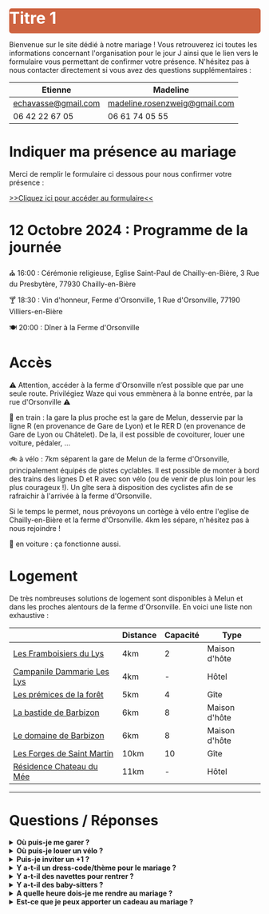 <link href="style.css" rel="stylesheet"></link>

<div style="background-color: #CE6340; border-radius: 5px; height: 50px;">
    <h1 style="color: white; font-size: 32px;"> Titre 1</h1>
</div>

Bienvenue sur le site dédié à notre mariage ! Vous retrouverez ici toutes les informations concernant l'organisation pour le jour J ainsi que le lien vers le formulaire vous permettant de confirmer votre présence. N'hésitez pas à nous contacter directement si vous avez des questions supplémentaires : 

| **Etienne** | **Madeline** |
| ----------- | ----------- |
| echavasse@gmail.com | madeline.rosenzweig@gmail.com |
| 06 42 22 67 05  |06 61 74 05 55|

# Indiquer ma présence au mariage

Merci de remplir le formulaire ci dessous pour nous confirmer votre présence : 

[>>Cliquez ici pour accéder au formulaire<<](https://framaforms.org/madeline-et-etienne-se-marient-1712655277)

# 12 Octobre 2024 : Programme de la journée 

⛪️ 16:00 : Cérémonie religieuse, Eglise Saint-Paul de Chailly-en-Bière, 3 Rue du Presbytère, 77930 Chailly-en-Bière

🍸 18:30 : Vin d'honneur, Ferme d'Orsonville, 1 Rue d'Orsonville, 77190 Villiers-en-Bière

 🍽 20:00 : Dîner à la Ferme d'Orsonville

# Accès

⚠️ Attention, accéder à la ferme d'Orsonville n’est possible que par une seule route. Privilégiez Waze qui vous emmènera à la bonne entrée, par la rue d'Orsonville ⚠️

🚋 en train : la gare la plus proche est la gare de Melun, desservie par la ligne R (en provenance de Gare de Lyon) et le RER D (en provenance de Gare de Lyon ou Châtelet). De la, il est possible de covoiturer, louer une voiture, pédaler, ...

🚲 à vélo : 7km séparent la gare de Melun de la ferme d'Orsonville, principalement équipés de pistes cyclables. Il est possible de monter à bord des trains des lignes D et R avec son vélo (ou de venir de plus loin pour les plus courageux !). Un gîte sera à disposition des cyclistes afin de se rafraichir à l'arrivée à la ferme d'Orsonville. 

Si le temps le permet, nous prévoyons un cortège à vélo entre l'eglise de Chailly-en-Bière et la ferme d'Orsonville. 4km les sépare, n'hésitez pas à nous rejoindre !

🚗 en voiture : ça fonctionne aussi.

# Logement

De très nombreuses solutions de logement sont disponibles à Melun et dans les proches alentours de la ferme d'Orsonville. En voici une liste non exhaustive : 

| | **Distance** | **Capacité**|**Type**|
| ----------- | ----------- |----------- |----------- |
| [Les Framboisiers du Lys](https://www.chambres-hotes.fr/chambres-hotes_les-framboisiers-du-lys_dammarie-les-lys_42861.htm) | 4km |2| Maison d'hôte|
| [Campanile Dammarie Les Lys](https://melun-sud-dammarie-les-lys.campanile.com/fr-fr/#L'H%C3%B4tel) | 4km |-| Hôtel|
| [Les prémices de la forêt](https://www.gites-de-france.com/fr/ile-de-france/seine-et-marne/les-premices-de-la-foret-77g10240?from=2024-10-12&to=2024-10-13&adults=2&children=0&infants=0) | 5km |4| Gîte|
| [La bastide de Barbizon](https://www.labastidebarbizon.fr/nos-chambres) | 6km |8| Maison d'hôte|
| [Le domaine de Barbizon](https://www.chambres-hotes.fr/chambres-hotes_le-domaine-de-barbizon_saint-martin-en-biere_h2168247.htm) | 6km |8| Maison d'hôte|
| [Les Forges de Saint Martin](https://www.gites-de-france.com/fr/ile-de-france/seine-et-marne/les-forges-de-saint-martin-77g194?adults=2&children=0&infants=0) | 10km  | 10 | Gîte|
| [Résidence Chateau du Mée](https://www.rcdm.fr/fr/) | 11km  | - | Hôtel|

---

# Questions / Réponses

 <details>
<summary><strong>Où puis-je me garer ?</strong></summary>
   <br>
 XXX <br>
 <br>
 
 </details>

<details>
  <summary><strong>Où puis-je louer un vélo ?</strong></summary>
  <br>
  Vous souhaitez rejoindre le cortège à vélo mais ne possédez pas de monture ? Vous pouvez louer un vélo à proximité de la gare de Melun (contacter <a href="https://melivelo.melunvaldeseine.fr/accueil">Mélivélo Melun</a>). Quelques vélos sont également disponibles à la ferme d'Orsonville, si vous êtes intéressés, n'hésitez pas à nous le signaler.  <br>
  <br>
</details>

 

 <details>
<summary><strong>Puis-je inviter un +1 ?</strong></summary>
   <br>
   Malheureusement ce n’est pas possible. Notre lieu de mariage peut accueillir un nombre limité de personnes pour le dîner, donc nous ne pouvons pas accepter de +1. Merci pour votre compréhension ! <br>
 <br>

</details>

 <details>
<summary> <strong> Y a-t-il un dress-code/thème pour le mariage ?</strong> </summary>
   <br>
Non, il n’y a pas de thème spécifique, toutes les couleurs sont les bienvenues. <br>
 <br>

</details>
  
<details>
<summary> <strong>Y a-t-il des navettes pour rentrer ?</strong></summary>
  <br>
Il n’y aura pas de taxi-navettes à disposition, mais Melun et ses environs sont bien desservis en taxi et Uber. <br>
 <br>

</details>

<details>
<summary> <strong>Y a-t-il des baby-sitters ?</strong> </summary>
  <br>
Deux baby-sitters sur place permettront aux petits et aux grands de profiter au maximum de la soirée. <br>
 <br>

</details>
  
 <details>
<summary> <strong>A quelle heure dois-je me rendre au mariage ?</strong> </summary>
   <br>
La cérémonie commence à 16h, rendez-vous à 15h45 devant l'église de Chailly-en-Bière. <br>
 <br>

</details>
  
<details>
<summary>  <strong>Est-ce que je peux apporter un cadeau au mariage ?</strong> </summary>
  <br>
Merci de votre générosité ! Une urne sera à votre disposition le jour du mariage.  <br>
 <br>

</details>
  
